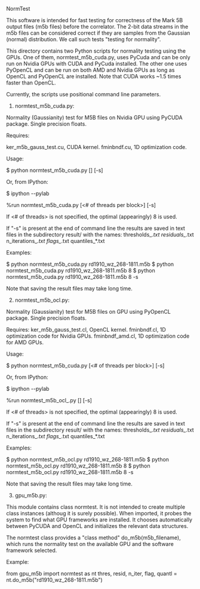 NormTest

This software is intended for fast testing for correctness of the Mark 5B output
files (m5b files) before the correlator. The 2-bit data streams in the m5b files
can be considered correct if they are samples from the Gaussian (normal)
distribution. We call such tests "testing for normality".

This directory contains two Python scripts for normality testing using the
GPUs. One of them, normtest_m5b_cuda.py, uses PyCuda and can be only run on
Nvidia GPUs with CUDA and PyCuda installed. The other one uses PyOpenCL and can
be run on both AMD and Nvidia GPUs as long as OpenCL and PyOpenCL are
installed. Note that CUDA works ~1.5 times faster than OpenCL.

Currently, the scripts use positional command line parameters.

1. normtest_m5b_cuda.py:

Normality (Gaussianity) test for M5B files on Nvidia GPU using PyCUDA package.
Single precision floats.

Requires:

ker_m5b_gauss_test.cu, CUDA kernel.
fminbndf.cu, 1D optimization code.

Usage:

$ python normtest_m5b_cuda.py <m5b-file-name> [<of threads per block>] [-s]

Or, from IPython:

$ ipython --pylab

%run normtest_m5b_cuda.py <m5b-file-name> [<# of threads per block>] [-s]

If <# of threads> is not specified, the optimal (appearingly) 8 is used.

If "-s" is present at the end of command line the results are saved in text
files in the subdirectory result/ with the names:
   thresholds_*.txt
   residuals_*.txt
   n_iterations_*.txt
   flags_*.txt
   quantiles_*.txt

Examples:

$ python normtest_m5b_cuda.py rd1910_wz_268-1811.m5b
$ python normtest_m5b_cuda.py rd1910_wz_268-1811.m5b 8
$ python normtest_m5b_cuda.py rd1910_wz_268-1811.m5b 8 -s

Note that saving the result files may take long time.




2. normtest_m5b_ocl.py:

Normality (Gaussianity) test for M5B files on GPU using PyOpenCL package.
Single precision floats.

Requires:
ker_m5b_gauss_test.cl, OpenCL kernel.
fminbndf.cl, 1D optimization code for Nvidia GPUs.
fminbndf_amd.cl, 1D optimization code for AMD GPUs.

Usage: 

$ python normtest_m5b_cuda.py <m5b-file-name> [<# of threads per block>] [-s]

Or, from IPython:

$ ipython --pylab

%run normtest_m5b_ocl_.py <m5b-file-name> [<of threads per block>] [-s]

If <# of threads> is not specified, the optimal (appearingly) 8 is used.

If "-s" is present at the end of command line the results are saved in text
files in the subdirectory result/ with the names:
   thresholds_*.txt
   residuals_*.txt
   n_iterations_*.txt
   flags_*.txt
   quantiles_*.txt

Examples:

$ python normtest_m5b_ocl.py rd1910_wz_268-1811.m5b
$ python normtest_m5b_ocl.py rd1910_wz_268-1811.m5b 8
$ python normtest_m5b_ocl.py rd1910_wz_268-1811.m5b 8 -s

Note that saving the result files may take long time.


3. gpu_m5b.py:
   
This module contains class normtest. It is not intended to create multiple
class instances (althoug it is surely possible). When imported, it 
probes the system to find what GPU frameworks are installed. It chooses
automatically between PyCUDA and OpenCL and initializes the relevant 
data structures.

The normtest class provides a "class method" do_m5b(m5b_filename),
which runs the normality test on the available GPU and the software
framework selected. 
   
Example:
   
from gpu_m5b import normtest as nt
thres, resid, n_iter, flag, quantl = nt.do_m5b("rd1910_wz_268-1811.m5b")








 
